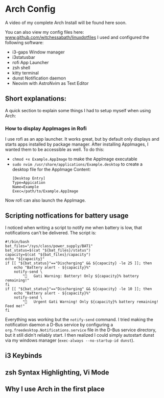 # Arch Config

A video of my complete Arch Install will be found here soon.

You can also view my config files here: www.github.com/witchessabath/linuxdotfiles
I used and configured the following software:
- i3-gaps Window manager
- i3statusbar
- rofi App Launcher
- zsh shell
- kitty terminal
- dunst Notification daemon
- Neovim with AstroNvim as Text Editor

## Short explanations:

A quick section to explain some things I had to setup myself when using Arch:

### How to display AppImages in Rofi
I use rofi as an app launcher. It works great, but by default only displays and starts apps installed by package manager.
After installing AppImages, I wanted them to be accessible as well.
To do this:
- `chmod +x Example.AppImage` to make the AppImage executable
- `sudo nvim /usr/share/applications/Example.desktop` to create a desktop file for the AppImage
    Content:
    ```
    [Desktop Entry]
    Type=Appication
    Name=Example
    Exec=/path/to/Example.AppImage
    ```
Now rofi can also launch the AppImage.

## Scripting notfications for battery usage
I noticed when writing a script to notify me when battery is low, that notifications can't be delivered.
The script is:
```
#!/bin/bash
bat_files="/sys/class/power_supply/BAT1"
bat_status=$(cat "${bat_files}/status")
capacity=$(cat "${bat_files}/capacity")
echo "${capacity}"
if [[ "${bat_status}"=="Discharging" && ${capacity} -le 25 ]]; then
    echo "Battery alert - ${capacity}%"
    notify-send \
        "󰩃   Gati Warning: Battery! Only ${capacity}% battery remaining!"
fi 
if [[ "${bat_status}"=="Discharging" && ${capacity} -le 10 ]]; then
    echo "Battery alert - ${capacity}%"
    notify-send \
        "󰩃   Urgent Gati Warning! Only ${capacity}% battery remaining! Feed me!"
fi
```
Everything was working but the `notify-send` command.
I tried making the notification daemon a D-Bus service by configuring a `org.freedesktop.Notifications.service` file in the D-Bus service directory, but it still didn't reliably start.
I then realized I could simply autostart dunst via my windows manager (`exec-always --no-startup-id dunst`).

## i3 Keybinds

## zsh Syntax Highlighting, Vi Mode

## Why I use Arch in the first place
